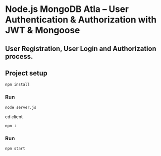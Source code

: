 # Node.js MongoDB Atla – User Authentication & Authorization  with JWT & Mongoose

## User Registration, User Login and Authorization process.
## Project setup

```
npm install
```
### Run
```
node server.js
```
cd client
```
npm i
```
### Run
```
npm start
```